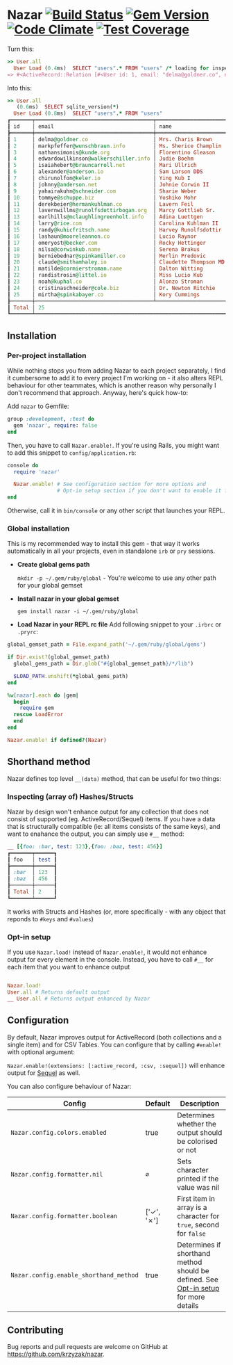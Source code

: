 # Nazar [![Build Status](https://github.com/krzyzak/nazar/actions/workflows/main.yml/badge.svg)](https://github.com/krzyzak/nazar/actions) [![Gem Version](https://badge.fury.io/rb/nazar.svg)](https://badge.fury.io/rb/nazar) [![Code Climate](https://codeclimate.com/github/krzyzak/nazar/badges/gpa.svg)](https://codeclimate.com/github/krzyzak/nazar) [![Test Coverage](https://api.codeclimate.com/v1/badges/f89b8bfdf557900e1f9f/test_coverage)](https://codeclimate.com/github/krzyzak/nazar/test_coverage)

Turn this:
```ruby
>> User.all
  User Load (0.4ms)  SELECT "users".* FROM "users" /* loading for inspect */ LIMIT ?  [["LIMIT", 11]]
=> #<ActiveRecord::Relation [#<User id: 1, email: "delma@goldner.co", name: "Mrs. Charis Brown", description: "Quasi atque ea. Beatae corporis quia. Eveniet veli...", created_at: "2021-09-01 05:42:24.341344000 +0000", updated_at: "2021-09-20 09:36:29.289078000 +0000", active: false, last_login_at: nil>, #<User id: 2, email: "markpfeffer@wunschbraun.info", name: "Ms. Sherice Champlin", description: "Omnis ut illum. Non velit mollitia. Expedita facil...", created_at: "2021-09-10 07:27:00.182298000 +0000", updated_at: "2021-09-20 09:36:29.292065000 +0000", active: true, last_login_at: "2021-09-19 16:25:32.094418000 +0000">, #<User id: 3, email: "nathansimonis@kunde.org", name: "Florentino Gleason", description: "Non recusandae eos. Et voluptates iusto. Commodi e...", created_at: "2021-09-07 18:24:45.608164000 +0000", updated_at: "2021-09-20 09:36:29.293572000 +0000", active: false, last_login_at: nil>, #<User id: 4, email: "edwardowilkinson@walkerschiller.info", name: "Judie Boehm", description: "Ut ea eum. Tempore voluptates praesentium. Animi s...", created_at: "2021-09-05 02:11:36.564693000 +0000", updated_at: "2021-09-20 09:36:29.295763000 +0000", active: true, last_login_at: "2021-09-19 20:17:24.074515000 +0000">, #<User id: 5, email: "isaiahebert@brauncarroll.net", name: "Mari Ullrich", description: "Aperiam quas voluptas. Autem alias quia. Aut persp...", created_at: "2021-09-09 05:23:03.229860000 +0000", updated_at: "2021-09-20 09:36:29.296928000 +0000", active: nil, last_login_at: nil>, #<User id: 6, email: "alexander@anderson.io", name: "Sam Larson DDS", description: "Sed velit consectetur. Quas cupiditate enim. Neque...", created_at: "2021-09-03 02:52:14.055696000 +0000", updated_at: "2021-09-20 09:36:29.299157000 +0000", active: true, last_login_at: "2021-09-20 05:01:39.019563000 +0000">, #<User id: 7, email: "chirunolfon@keler.io", name: "Ying Kub I", description: "Cupiditate ut consequatur. Eos ab laboriosam. Ipsa...", created_at: "2021-09-10 05:52:32.005877000 +0000", updated_at: "2021-09-20 09:36:29.301469000 +0000", active: true, last_login_at: "2021-09-19 21:30:48.854010000 +0000">, #<User id: 8, email: "johnny@anderson.net", name: "Johnie Corwin II", description: "Suscipit itaque adipisci. Assumenda ad error. Quas...", created_at: "2021-09-12 13:05:49.845361000 +0000", updated_at: "2021-09-20 09:36:29.302657000 +0000", active: nil, last_login_at: nil>, #<User id: 9, email: "yahairakuhn@schneider.com", name: "Sharie Weber", description: "Sapiente voluptatum mollitia. Dolores voluptatum a...", created_at: "2021-09-19 03:03:39.360526000 +0000", updated_at: "2021-09-20 09:36:29.304929000 +0000", active: true, last_login_at: "2021-09-20 06:46:05.846685000 +0000">, #<User id: 10, email: "tommye@schuppe.biz", name: "Yoshiko Mohr", description: "Similique laborum totam. Non cum atque. Placeat qu...", created_at: "2021-09-08 05:41:36.588541000 +0000", updated_at: "2021-09-20 09:36:29.306120000 +0000", active: nil, last_login_at: nil>, ...]>
```
Into this:

```ruby
>> User.all
   (0.6ms)  SELECT sqlite_version(*)
  User Load (0.8ms)  SELECT "users".* FROM "users"
┏━━━━━━━┯━━━━━━━━━━━━━━━━━━━━━━━━━━━━━━━━━━━━━━┯━━━━━━━━━━━━━━━━━━━━━━━┯━━━━━━━━━━━━━━━━━━━━━━━━━━━━━━━━━━━━━━━━━━━━━━━━━━━━━━━━━━━━━━━━━━━━━━━━━━━━━━━━━━━━━━━━━┯━━━━━━━━━━━━━━━━━━━━━━━━━┯━━━━━━━━━━━━━━━━━━━━━━━━━┯━━━━━━━━┯━━━━━━━━━━━━━━━━━━━━━━━━━┓
┃ id    │ email                                │ name                  │ description                                                                             │ created_at              │ updated_at              │ active │ last_login_at           ┃
┣═══════╪══════════════════════════════════════╪═══════════════════════╪═════════════════════════════════════════════════════════════════════════════════════════╪═════════════════════════╪═════════════════════════╪════════╪═════════════════════════┫
┃ 1     │ delma@goldner.co                     │ Mrs. Charis Brown     │ Quasi atque ea. Beatae corporis quia. Eveniet velit ad.                                 │ 2021-09-01 05:42:24 UTC │ 2021-09-20 09:36:29 UTC │ ✗      │ ∅                       ┃
┃ 2     │ markpfeffer@wunschbraun.info         │ Ms. Sherice Champlin  │ Omnis ut illum. Non velit mollitia. Expedita facilis dignissimos.                       │ 2021-09-10 07:27:00 UTC │ 2021-09-20 09:36:29 UTC │ ✓      │ 2021-09-19 16:25:32 UTC ┃
┃ 3     │ nathansimonis@kunde.org              │ Florentino Gleason    │ Non recusandae eos. Et voluptates iusto. Commodi est in.                                │ 2021-09-07 18:24:45 UTC │ 2021-09-20 09:36:29 UTC │ ✗      │ ∅                       ┃
┃ 4     │ edwardowilkinson@walkerschiller.info │ Judie Boehm           │ Ut ea eum. Tempore voluptates praesentium. Animi sapiente distinctio.                   │ 2021-09-05 02:11:36 UTC │ 2021-09-20 09:36:29 UTC │ ✓      │ 2021-09-19 20:17:24 UTC ┃
┃ 5     │ isaiahebert@brauncarroll.net         │ Mari Ullrich          │ Aperiam quas voluptas. Autem alias quia. Aut perspiciatis eos.                          │ 2021-09-09 05:23:03 UTC │ 2021-09-20 09:36:29 UTC │ ∅      │ ∅                       ┃
┃ 6     │ alexander@anderson.io                │ Sam Larson DDS        │ Sed velit consectetur. Quas cupiditate enim. Neque facere harum.                        │ 2021-09-03 02:52:14 UTC │ 2021-09-20 09:36:29 UTC │ ✓      │ 2021-09-20 05:01:39 UTC ┃
┃ 7     │ chirunolfon@keler.io                 │ Ying Kub I            │ Cupiditate ut consequatur. Eos ab laboriosam. Ipsam ut veritatis.                       │ 2021-09-10 05:52:32 UTC │ 2021-09-20 09:36:29 UTC │ ✓      │ 2021-09-19 21:30:48 UTC ┃
┃ 8     │ johnny@anderson.net                  │ Johnie Corwin II      │ Suscipit itaque adipisci. Assumenda ad error. Quas enim beatae.                         │ 2021-09-12 13:05:49 UTC │ 2021-09-20 09:36:29 UTC │ ∅      │ ∅                       ┃
┃ 9     │ yahairakuhn@schneider.com            │ Sharie Weber          │ Sapiente voluptatum mollitia. Dolores voluptatum accusamus. Veniam voluptatem deserunt. │ 2021-09-19 03:03:39 UTC │ 2021-09-20 09:36:29 UTC │ ✓      │ 2021-09-20 06:46:05 UTC ┃
┃ 10    │ tommye@schuppe.biz                   │ Yoshiko Mohr          │ Similique laborum totam. Non cum atque. Placeat quia velit.                             │ 2021-09-08 05:41:36 UTC │ 2021-09-20 09:36:29 UTC │ ∅      │ ∅                       ┃
┃ 11    │ derekbeier@hermankuhlman.co          │ Lavern Feil           │ Itaque molestias et. Iure tempora minus. Dolore autem omnis.                            │ 2021-09-05 04:04:51 UTC │ 2021-09-20 09:36:29 UTC │ ✗      │ ∅                       ┃
┃ 12    │ lavernwillms@runolfsdottirbogan.org  │ Marcy Gottlieb Sr.    │ Mollitia quia dolor. Libero laborum aperiam. Velit est eum.                             │ 2021-09-08 19:22:49 UTC │ 2021-09-20 09:36:29 UTC │ ✗      │ ∅                       ┃
┃ 13    │ earlhills@mclaughlingreenholt.info   │ Adina Luettgen        │ In qui rem. Illum itaque dignissimos. Enim vitae tenetur.                               │ 2021-09-08 10:16:12 UTC │ 2021-09-20 09:36:29 UTC │ ✗      │ ∅                       ┃
┃ 14    │ larry@rice.com                       │ Carolina Kuhlman II   │ Ipsum ut fuga. Sunt id a. Rerum nulla sint.                                             │ 2021-09-03 23:11:42 UTC │ 2021-09-20 09:36:29 UTC │ ∅      │ ∅                       ┃
┃ 15    │ randy@kuhicfritsch.name              │ Harvey Runolfsdottir  │ Dolorum officiis sed. Ut recusandae culpa. Odit aut nostrum.                            │ 2021-09-08 04:28:38 UTC │ 2021-09-20 09:36:29 UTC │ ∅      │ ∅                       ┃
┃ 16    │ lashaun@mooreleannon.co              │ Lucio Raynor          │ Et expedita rerum. Autem nesciunt labore. Suscipit aut eum.                             │ 2021-09-06 20:47:51 UTC │ 2021-09-20 09:36:29 UTC │ ✗      │ ∅                       ┃
┃ 17    │ omeryost@becker.com                  │ Rocky Hettinger       │ Ut deleniti voluptas. Explicabo voluptas rerum. Illum sapiente quo.                     │ 2021-09-14 23:05:33 UTC │ 2021-09-20 09:36:29 UTC │ ✓      │ 2021-09-20 09:35:14 UTC ┃
┃ 18    │ nilsa@corwinkub.name                 │ Serena Brakus         │ Qui non provident. Omnis excepturi quasi. Ratione suscipit dolor.                       │ 2021-09-14 01:06:02 UTC │ 2021-09-20 09:36:29 UTC │ ✗      │ ∅                       ┃
┃ 19    │ berniebednar@spinkamiller.co         │ Merlin Predovic       │ Omnis et minus. Tempore in laboriosam. Molestiae aut eveniet.                           │ 2021-09-16 18:34:20 UTC │ 2021-09-20 09:36:29 UTC │ ✓      │ 2021-09-19 12:01:59 UTC ┃
┃ 20    │ claude@smithamhaley.io               │ Claudette Thompson MD │ Aut consectetur soluta. Laborum quia qui. Vel incidunt minima.                          │ 2021-09-10 03:53:24 UTC │ 2021-09-20 09:36:29 UTC │ ∅      │ ∅                       ┃
┃ 21    │ matilde@cormierstroman.name          │ Dalton Witting        │ Voluptatum provident earum. Ad esse odit. Quasi non ut.                                 │ 2021-09-10 04:51:53 UTC │ 2021-09-20 09:36:29 UTC │ ✗      │ ∅                       ┃
┃ 22    │ randistrosin@littel.io               │ Miss Lucio Kub        │ Ea quia sapiente. Reprehenderit esse ut. Veritatis magnam quia.                         │ 2021-08-31 18:33:02 UTC │ 2021-09-20 09:36:29 UTC │ ✗      │ ∅                       ┃
┃ 23    │ noah@kuphal.co                       │ Alonzo Stroman        │ Officia fugit eos. Qui quo et. Ducimus harum dignissimos.                               │ 2021-09-13 14:36:31 UTC │ 2021-09-20 09:36:29 UTC │ ✗      │ ∅                       ┃
┃ 24    │ cristinaschneider@cole.biz           │ Dr. Newton Ritchie    │ Corporis suscipit recusandae. Voluptas voluptas quo. Non perferendis fugiat.            │ 2021-09-02 20:54:38 UTC │ 2021-09-20 09:36:29 UTC │ ✓      │ 2021-09-20 02:35:39 UTC ┃
┃ 25    │ mirtha@spinkabayer.co                │ Kory Cummings         │ Aut ut aut. Quis voluptas sit. Consequatur quia voluptatibus.                           │ 2021-09-17 08:45:02 UTC │ 2021-09-20 09:36:29 UTC │ ✗      │ ∅                       ┃
┠───────┼──────────────────────────────────────┴───────────────────────┴─────────────────────────────────────────────────────────────────────────────────────────┴─────────────────────────┴─────────────────────────┴────────┴─────────────────────────┨
┃ Total │ 25                                                                                                                                                                                                                                            ┃
┗━━━━━━━┷━━━━━━━━━━━━━━━━━━━━━━━━━━━━━━━━━━━━━━━━━━━━━━━━━━━━━━━━━━━━━━━━━━━━━━━━━━━━━━━━━━━━━━━━━━━━━━━━━━━━━━━━━━━━━━━━━━━━━━━━━━━━━━━━━━━━━━━━━━━━━━━━━━━━━━━━━━━━━━━━━━━━━━━━━━━━━━━━━━━━━━━━━━━━━━━━━━━━━━━━━━━━━━━━━━━━━━━━━━━━━━━━━━━━━━━━━━━━━━━┛
```

## Installation

### Per-project installation

While nothing stops you from adding Nazar to each project separately, I find it cumbersome to add it to every project I'm working on - it also alters REPL behaviour for other teammates, which is another reason why personally I don't recommend that approach. Anyway, here's quick how-to:

Add `nazar` to Gemfile:
```ruby
group :development, :test do
  gem 'nazar', require: false
end
```
Then, you have to call `Nazar.enable!`. If you're using Rails, you might want to add this snippet to `config/application.rb`: 

```ruby
console do
  require 'nazar'

  Nazar.enable! # See configuration section for more options and 
                # Opt-in setup section if you don't want to enable it for every item
end
```
Otherwise, call it in `bin/console` or any other script that launches your REPL.

### Global installation

This is my recommended way to install this gem - that way it works automatically in all your projects, even in standalone `irb` or `pry` sessions.

- **Create global gems path** 
  
  `mkdir -p ~/.gem/ruby/global` - You're welcome to use any other path for your global gemset
- **Install nazar in your global gemset**
  
  `gem install nazar -i ~/.gem/ruby/global`
- **Load Nazar in your REPL rc file**
  Add following snippet to your `.irbrc` or `.pryrc`:
  
```ruby
global_gemset_path = File.expand_path('~/.gem/ruby/global/gems')

if Dir.exist?(global_gemset_path)
  global_gems_path = Dir.glob("#{global_gemset_path}/*/lib")

  $LOAD_PATH.unshift(*global_gems_path)
end

%w[nazar].each do |gem|
  begin
    require gem
  rescue LoadError
  end
end

Nazar.enable! if defined?(Nazar)
```

## Shorthand method

Nazar defines top level `__(data)` method, that can be useful for two things:

### Inspecting (array of) Hashes/Structs

Nazar by design won't enhance output for any collection that does not consist of supported (eg. ActiveRecord/Sequel) items. If you have a data that is structurally compatible (ie: all items consists of the same keys), and want to enahance the output, you can simply use `#__` method:

```ruby
__ [{foo: :bar, test: 123},{foo: :baz, test: 456}]
┏━━━━━━━┯━━━━━━┓
┃ foo   │ test ┃
┣═══════╪══════┫
┃ :bar  │ 123  ┃
┃ :baz  │ 456  ┃
┠───────┼──────┨
┃ Total │ 2    ┃
┗━━━━━━━┷━━━━━━┛
```

It works with Structs and Hashes (or, more specifically - with any object that reponds to `#keys` and `#values`)

### Opt-in setup

If you use `Nazar.load!` instead of `Nazar.enable!`, it would not enhance output for every element in the console. Instead, you have to call `#__` for each item that you want to enhance output

```ruby

Nazar.load!
User.all # Returns default output
__ User.all # Returns output enhanced by Nazar
```


## Configuration

By default, Nazar improves output for ActiveRecord (both collections and a single item) and for CSV Tables. You can configure that by calling `#enable!` with optional argument:

`Nazar.enable!(extensions: [:active_record, :csv, :sequel])` will enhance output for <a href="https://github.com/jeremyevans/sequel/">Sequel</a> as well.

You can also configure behaviour of Nazar:

| Config | Default | Description |
| ------ | ------- | ----------- |
| `Nazar.config.colors.enabled` | true | Determines whether the output should be colorised or not |
| `Nazar.config.formatter.nil` | `∅` | Sets character printed if the value was nil | 
| `Nazar.config.formatter.boolean` | ['✓', '✗'] | First item in array is a character for `true`, second for `false` |
| `Nazar.config.enable_shorthand_method` | true | Determines if shorthand method should be defined. See <a href="#opt-in-setup">Opt-in setup</a> for more details |

## Contributing

Bug reports and pull requests are welcome on GitHub at https://github.com/krzyzak/nazar.

